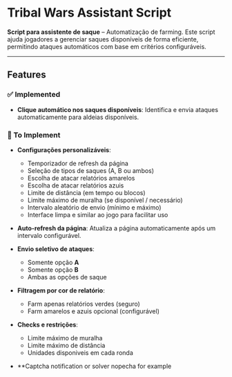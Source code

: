 # Tribal Wars Assistant Script

**Script para assistente de saque** – Automatização de farming. Este script ajuda jogadores a gerenciar saques disponíveis de forma eficiente, permitindo ataques automáticos com base em critérios configuráveis.

---

## Features

### ✅ Implemented
- **Clique automático nos saques disponíveis**: Identifica e envia ataques automaticamente para aldeias disponíveis.
### 🚧 To Implement
- **Configurações personalizáveis**:
  - Temporizador de refresh da página
  - Seleção de tipos de saques (A, B ou ambos)
  - Escolha de atacar relatórios amarelos
  - Escolha de atacar relatórios azuis
  - Limite de distância (em tempo ou blocos)
  - Limite máximo de muralha (se disponível / necessário)
  - Intervalo aleatório de envio (mínimo e máximo)
  - Interface limpa e similar ao jogo para facilitar uso

- **Auto-refresh da página**: Atualiza a página automaticamente após um intervalo configurável.

- **Envio seletivo de ataques**:
  - Somente opção **A**
  - Somente opção **B**
  - Ambas as opções de saque
- **Filtragem por cor de relatório**:
  - Farm apenas relatórios verdes (seguro)
  - Farm amarelos e azuis opcional (configurável)


- **Checks e restrições**:
  - Limite máximo de muralha
  - Limite máximo de distância
  - Unidades disponiveis em cada ronda

- **Captcha notification or solver
nopecha for example
